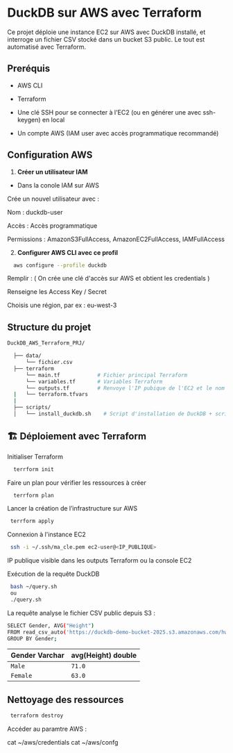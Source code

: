 
# DuckDB sur AWS avec   Terraform

Ce projet déploie une instance EC2 sur AWS avec DuckDB installé, et interroge un fichier CSV stocké dans un bucket S3 public. Le tout est automatisé avec Terraform.





## Preréquis

- AWS CLI

- Terraform

- Une clé SSH pour se connecter à l'EC2 (ou en générer une avec ssh-keygen) en local

- Un compte AWS (IAM user avec accès programmatique recommandé)

## Configuration AWS

1. **Créer un utilisateur IAM**


- Dans la conole IAM  sur AWS 

Crée un nouvel utilisateur avec :

Nom : duckdb-user

Accès : Accès programmatique

Permissions : AmazonS3FullAccess, AmazonEC2FullAccess, IAMFullAccess


2. **Configurer AWS CLI avec ce profil**


```bash
  aws configure --profile duckdb
```

Remplir : ( On crée une clé d'accès sur AWS et obtient les credentials )

Renseigne les Access Key / Secret

Choisis une région, par ex : eu-west-3


## Structure du projet




```bash
DuckDB_AWS_Terraform_PRJ/

  ├── data/
      └── fichier.csv
  ├── terraform
      └── main.tf            # Fichier principal Terraform
      └── variables.tf       # Variables Terraform
      └── outputs.tf         # Renvoye l'IP pubique de l'EC2 et le nom du bucket S3
  |   └── terraform.tfvars
  |        
  ├── scripts/
  │   └── install_duckdb.sh    # Script d'installation de DuckDB + script SQL

```







    
## 🏗️ Déploiement avec Terraform

Initialiser Terraform

```bash
  terrform init 
```

Faire un plan pour vérifier les ressources à créer

```bash
  terrform plan 
```

 Lancer la création de l’infrastructure sur AWS

 ```bash
  terrform apply 
```

Connexion à l'instance EC2


 ```bash
  ssh -i ~/.ssh/ma_cle.pem ec2-user@<IP_PUBLIQUE>

```
IP publique visible dans les outputs Terraform ou la console EC2


Exécution de la requête DuckDB

 ```bash
  bash ~/query.sh
  ou
  ./query.sh

```



La requête analyse le fichier CSV public depuis S3 :

```bash
SELECT Gender, AVG("Height") 
FROM read_csv_auto('https://duckdb-demo-bucket-2025.s3.amazonaws.com/hw_200.csv') 
GROUP BY Gender;


```

| Gender Varchar| avg(Height) double     
| :-------- | :------- | 
| `Male`      | `71.0` |
| `Female`      | `63.0` |

## Nettoyage des ressources

```bash
 terraform destroy 
```


Accéder au paramtre AWS :

cat ~/aws/credentials
cat ~/aws/confg

